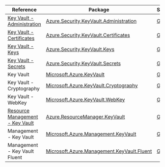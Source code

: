 | Reference | Package | Source |
|---|---|---|
|[Key Vault - Administration](security.keyvault.administration-readme.md)|[Azure.Security.KeyVault.Administration](https://www.nuget.org/packages/Azure.Security.KeyVault.Administration)|[Github](https://github.com/Azure/azure-sdk-for-net/blob/main/sdk/keyvault/Azure.Security.KeyVault.Administration)|
|[Key Vault - Certificates](security.keyvault.certificates-readme.md)|[Azure.Security.KeyVault.Certificates](https://www.nuget.org/packages/Azure.Security.KeyVault.Certificates)|[Github](https://github.com/Azure/azure-sdk-for-net/blob/main/sdk/keyvault/Azure.Security.KeyVault.Certificates)|
|[Key Vault - Keys](security.keyvault.keys-readme.md)|[Azure.Security.KeyVault.Keys](https://www.nuget.org/packages/Azure.Security.KeyVault.Keys)|[Github](https://github.com/Azure/azure-sdk-for-net/blob/main/sdk/keyvault/Azure.Security.KeyVault.Keys)|
|[Key Vault - Secrets](security.keyvault.secrets-readme.md)|[Azure.Security.KeyVault.Secrets](https://www.nuget.org/packages/Azure.Security.KeyVault.Secrets)|[Github](https://github.com/Azure/azure-sdk-for-net/blob/main/sdk/keyvault/Azure.Security.KeyVault.Secrets)|
|Key Vault|[Microsoft.Azure.KeyVault](https://www.nuget.org/packages/Microsoft.Azure.KeyVault)|[Github](https://github.com/Azure/azure-sdk-for-net)|
|Key Vault - Cryptography|[Microsoft.Azure.KeyVault.Cryptography](https://www.nuget.org/packages/Microsoft.Azure.KeyVault.Cryptography)|[Github](https://github.com/Azure/azure-sdk-for-net)|
|Key Vault - WebKey|[Microsoft.Azure.KeyVault.WebKey](https://www.nuget.org/packages/Microsoft.Azure.KeyVault.WebKey)|[Github](https://github.com/Azure/azure-sdk-for-net)|
|[Resource Management - Key Vault](resourcemanager.keyvault-readme.md)|[Azure.ResourceManager.KeyVault](https://www.nuget.org/packages/Azure.ResourceManager.KeyVault)|[Github](https://github.com/Azure/azure-sdk-for-net/blob/main/sdk/keyvault/Azure.ResourceManager.KeyVault)|
|Management - Key Vault|[Microsoft.Azure.Management.KeyVault](https://www.nuget.org/packages/Microsoft.Azure.Management.KeyVault)|[Github](https://github.com/Azure/azure-sdk-for-net)|
|Management - Key Vault  Fluent|[Microsoft.Azure.Management.KeyVault.Fluent](https://www.nuget.org/packages/Microsoft.Azure.Management.KeyVault.Fluent)|[Github](https://github.com/Azure/azure-sdk-for-net)|
